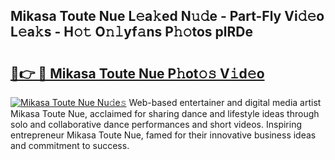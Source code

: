 ## Mikasa Toute Nue L𝚎a𝚔ed N𝚞𝚍e - Part-Fly Vi𝚍𝚎o L𝚎a𝚔s - H𝚘𝚝 O𝚗𝚕yf𝚊ns P𝚑𝚘tos plRDe

# <h2><a href="http://kf27tf.oniu.top/?m=Mikasa+Toute+Nue">🔗👉 🔴 Mikasa Toute Nue P𝚑ot𝚘𝚜 V𝚒d𝚎o</a></h2>

[![Mikasa Toute Nue Nu𝚍e𝚜](https://i.imgur.com/0qMVB7G.gif)](http://kf27tf.oniu.top/?m=Mikasa+Toute+Nue)
Web-based entertainer and digital media artist Mikasa Toute Nue, acclaimed for sharing dance and lifestyle ideas through solo and collaborative dance performances and short videos. Inspiring entrepreneur Mikasa Toute Nue, famed for their innovative business ideas and commitment to success.  
